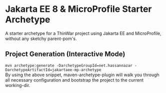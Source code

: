 # Jakarta EE 8 & MicroProfile Starter Archetype
A starter archetype for a ThinWar project using Jakarta EE and MicroProfile, without any sketchy parent-pom's.

## Project Generation (Interactive Mode)

`mvn archetype:generate -DarchetypeGroupId=net.hassannazar -DarchetypeArtifactId=jakartaee-mp-archetype`  
By using the above snippet, maven-archetype-plugin will walk you through all necessary configuration and bootstrap the project to the current working-dir.


